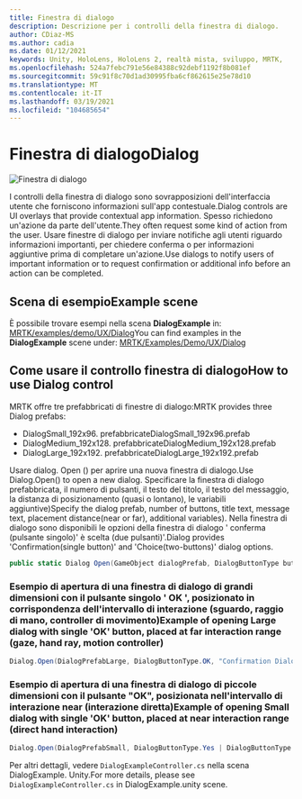 ```yaml
---
title: Finestra di dialogo
description: Descrizione per i controlli della finestra di dialogo.
author: CDiaz-MS
ms.author: cadia
ms.date: 01/12/2021
keywords: Unity, HoloLens, HoloLens 2, realtà mista, sviluppo, MRTK,
ms.openlocfilehash: 524a7febc791e56e84388c92debf1192f8b081ef
ms.sourcegitcommit: 59c91f8c70d1ad30995fba6cf862615e25e78d10
ms.translationtype: MT
ms.contentlocale: it-IT
ms.lasthandoff: 03/19/2021
ms.locfileid: "104685654"
---
```

# <a name="dialog"></a><span data-ttu-id="1cdaa-104">Finestra di dialogo</span><span class="sxs-lookup"><span data-stu-id="1cdaa-104">Dialog</span></span>

![Finestra di dialogo](../images/dialog/MRTK_UX_Dialog_Main.png)

<span data-ttu-id="1cdaa-106">I controlli della finestra di dialogo sono sovrapposizioni dell'interfaccia utente che forniscono informazioni sull'app contestuale.</span><span class="sxs-lookup"><span data-stu-id="1cdaa-106">Dialog controls are UI overlays that provide contextual app information.</span></span> <span data-ttu-id="1cdaa-107">Spesso richiedono un'azione da parte dell'utente.</span><span class="sxs-lookup"><span data-stu-id="1cdaa-107">They often request some kind of action from the user.</span></span> <span data-ttu-id="1cdaa-108">Usare finestre di dialogo per inviare notifiche agli utenti riguardo informazioni importanti, per chiedere conferma o per informazioni aggiuntive prima di completare un'azione.</span><span class="sxs-lookup"><span data-stu-id="1cdaa-108">Use dialogs to notify users of important information or to request confirmation or additional info before an action can be completed.</span></span>

## <a name="example-scene"></a><span data-ttu-id="1cdaa-109">Scena di esempio</span><span class="sxs-lookup"><span data-stu-id="1cdaa-109">Example scene</span></span>

<span data-ttu-id="1cdaa-110">È possibile trovare esempi nella scena **DialogExample** in: [MRTK/examples/demo/UX/Dialog](https://github.com/microsoft/MixedRealityToolkit-Unity/tree/mrtk_development/Assets/MRTK/Examples/Demos/UX/Dialog)</span><span class="sxs-lookup"><span data-stu-id="1cdaa-110">You can find examples in the **DialogExample** scene under: [MRTK/Examples/Demo/UX/Dialog](https://github.com/microsoft/MixedRealityToolkit-Unity/tree/mrtk_development/Assets/MRTK/Examples/Demos/UX/Dialog)</span></span>

## <a name="how-to-use-dialog-control"></a><span data-ttu-id="1cdaa-111">Come usare il controllo finestra di dialogo</span><span class="sxs-lookup"><span data-stu-id="1cdaa-111">How to use Dialog control</span></span>

<span data-ttu-id="1cdaa-112">MRTK offre tre prefabbricati di finestre di dialogo:</span><span class="sxs-lookup"><span data-stu-id="1cdaa-112">MRTK provides three Dialog prefabs:</span></span>

- <span data-ttu-id="1cdaa-113">DialogSmall_192x96. prefabbricate</span><span class="sxs-lookup"><span data-stu-id="1cdaa-113">DialogSmall_192x96.prefab</span></span>
- <span data-ttu-id="1cdaa-114">DialogMedium_192x128. prefabbricate</span><span class="sxs-lookup"><span data-stu-id="1cdaa-114">DialogMedium_192x128.prefab</span></span>
- <span data-ttu-id="1cdaa-115">DialogLarge_192x192. prefabbricate</span><span class="sxs-lookup"><span data-stu-id="1cdaa-115">DialogLarge_192x192.prefab</span></span>

<span data-ttu-id="1cdaa-116">Usare dialog. Open () per aprire una nuova finestra di dialogo.</span><span class="sxs-lookup"><span data-stu-id="1cdaa-116">Use Dialog.Open() to open a new dialog.</span></span> <span data-ttu-id="1cdaa-117">Specificare la finestra di dialogo prefabbricata, il numero di pulsanti, il testo del titolo, il testo del messaggio, la distanza di posizionamento (quasi o lontano), le variabili aggiuntive)</span><span class="sxs-lookup"><span data-stu-id="1cdaa-117">Specify the dialog prefab, number of buttons, title text, message text, placement distance(near or far), additional variables).</span></span> <span data-ttu-id="1cdaa-118">Nella finestra di dialogo sono disponibili le opzioni della finestra di dialogo ' conferma (pulsante singolo)' è scelta (due pulsanti)'.</span><span class="sxs-lookup"><span data-stu-id="1cdaa-118">Dialog provides 'Confirmation(single button)' and 'Choice(two-buttons)' dialog options.</span></span>

```c#
public static Dialog Open(GameObject dialogPrefab, DialogButtonType buttons, string title, string message, bool placeForNearInteraction, System.Object variable = null)
```

### <a name="example-of-opening-large-dialog-with-single-ok-button-placed-at-far-interaction-range-gaze-hand-ray-motion-controller"></a><span data-ttu-id="1cdaa-119">Esempio di apertura di una finestra di dialogo di grandi dimensioni con il pulsante singolo ' OK ', posizionato in corrispondenza dell'intervallo di interazione (sguardo, raggio di mano, controller di movimento)</span><span class="sxs-lookup"><span data-stu-id="1cdaa-119">Example of opening Large dialog with single 'OK' button, placed at far interaction range (gaze, hand ray, motion controller)</span></span>

```c#
Dialog.Open(DialogPrefabLarge, DialogButtonType.OK, "Confirmation Dialog, Large, Far", "This is an example of a large dialog with only one button, placed at far interaction range", false);
```

### <a name="example-of-opening-small-dialog-with-single-ok-button-placed-at-near-interaction-range-direct-hand-interaction"></a><span data-ttu-id="1cdaa-120">Esempio di apertura di una finestra di dialogo di piccole dimensioni con il pulsante "OK", posizionata nell'intervallo di interazione near (interazione diretta)</span><span class="sxs-lookup"><span data-stu-id="1cdaa-120">Example of opening Small dialog with single 'OK' button, placed at near interaction range (direct hand interaction)</span></span>

```c#
Dialog.Open(DialogPrefabSmall, DialogButtonType.Yes | DialogButtonType.No, "Confirmation Dialog, Small, Far", "This is an example of a small dialog with a choice message, placed at near interaction range", true);
```

<span data-ttu-id="1cdaa-121">Per altri dettagli, vedere `DialogExampleController.cs` nella scena DialogExample. Unity.</span><span class="sxs-lookup"><span data-stu-id="1cdaa-121">For more details, please see `DialogExampleController.cs` in DialogExample.unity scene.</span></span>
